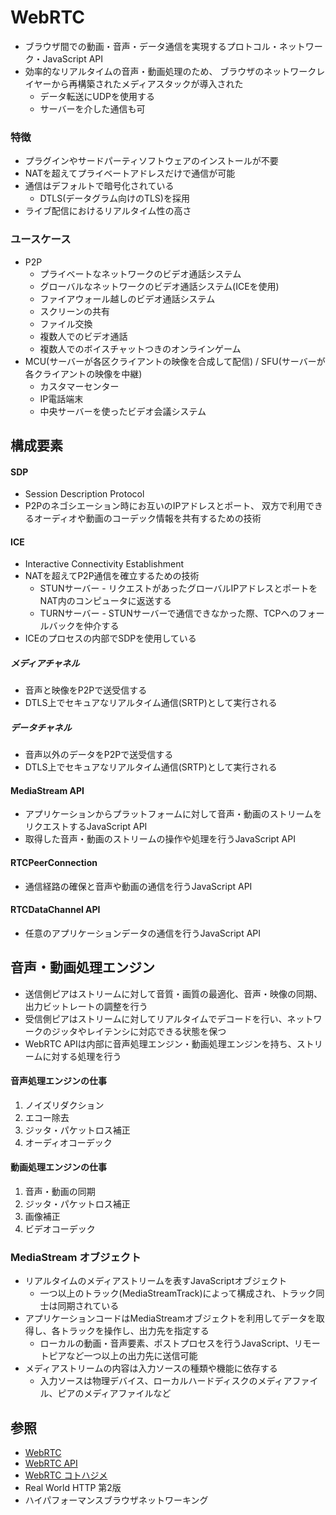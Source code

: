 # WebRTC
- ブラウザ間での動画・音声・データ通信を実現するプロトコル・ネットワーク・JavaScript API
- 効率的なリアルタイムの音声・動画処理のため、
  ブラウザのネットワークレイヤーから再構築されたメディアスタックが導入された
  - データ転送にUDPを使用する
  - サーバーを介した通信も可

### 特徴
- プラグインやサードパーティソフトウェアのインストールが不要
- NATを超えてプライベートアドレスだけで通信が可能
- 通信はデフォルトで暗号化されている
  - DTLS(データグラム向けのTLS)を採用
- ライブ配信におけるリアルタイム性の高さ

### ユースケース
- P2P
  - プライベートなネットワークのビデオ通話システム
  - グローバルなネットワークのビデオ通話システム(ICEを使用)
  - ファイアウォール越しのビデオ通話システム
  - スクリーンの共有
  - ファイル交換
  - 複数人でのビデオ通話
  - 複数人でのボイスチャットつきのオンラインゲーム
- MCU(サーバーが各区クライアントの映像を合成して配信) / SFU(サーバーが各クライアントの映像を中継)
  - カスタマーセンター
  - IP電話端末
  - 中央サーバーを使ったビデオ会議システム

## 構成要素
#### SDP
- Session Description Protocol
- P2Pのネゴシエーション時にお互いのIPアドレスとポート、
  双方で利用できるオーディオや動画のコーデック情報を共有するための技術

#### ICE
- Interactive Connectivity Establishment
- NATを超えてP2P通信を確立するための技術
  - STUNサーバー - リクエストがあったグローバルIPアドレスとポートをNAT内のコンピュータに返送する
  - TURNサーバー - STUNサーバーで通信できなかった際、TCPへのフォールバックを仲介する
- ICEのプロセスの内部でSDPを使用している

##### メディアチャネル
- 音声と映像をP2Pで送受信する
- DTLS上でセキュアなリアルタイム通信(SRTP)として実行される

##### データチャネル
- 音声以外のデータをP2Pで送受信する
- DTLS上でセキュアなリアルタイム通信(SRTP)として実行される

#### MediaStream API
- アプリケーションからプラットフォームに対して音声・動画のストリームをリクエストするJavaScript API
- 取得した音声・動画のストリームの操作や処理を行うJavaScript API

#### RTCPeerConnection
- 通信経路の確保と音声や動画の通信を行うJavaScript API

#### RTCDataChannel API
- 任意のアプリケーションデータの通信を行うJavaScript API

## 音声・動画処理エンジン
- 送信側ピアはストリームに対して音質・画質の最適化、音声・映像の同期、出力ビットレートの調整を行う
- 受信側ピアはストリームに対してリアルタイムでデコードを行い、ネットワークのジッタやレイテンシに対応できる状態を保つ
- WebRTC APIは内部に音声処理エンジン・動画処理エンジンを持ち、ストリームに対する処理を行う

#### 音声処理エンジンの仕事
1. ノイズリダクション
2. エコー除去
3. ジッタ・パケットロス補正
4. オーディオコーデック

#### 動画処理エンジンの仕事
1. 音声・動画の同期
2. ジッタ・パケットロス補正
3. 画像補正
4. ビデオコーデック

### MediaStream オブジェクト
- リアルタイムのメディアストリームを表すJavaScriptオブジェクト
  - 一つ以上のトラック(MediaStreamTrack)によって構成され、トラック同士は同期されている
- アプリケーションコードはMediaStreamオブジェクトを利用してデータを取得し、各トラックを操作し、出力先を指定する
  - ローカルの動画・音声要素、ポストプロセスを行うJavaScript、リモートピアなど一つ以上の出力先に送信可能
- メディアストリームの内容は入力ソースの種類や機能に依存する
  - 入力ソースは物理デバイス、ローカルハードディスクのメディアファイル、ピアのメディアファイルなど

## 参照
- [WebRTC](https://webrtc.org/)
- [WebRTC API](https://developer.mozilla.org/ja/docs/Web/API/WebRTC_API)
- [WebRTC コトハジメ](https://gist.github.com/voluntas/67e5a26915751226fdcf)
- Real World HTTP 第2版
- ハイパフォーマンスブラウザネットワーキング
